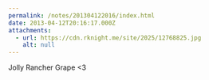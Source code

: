 ```yaml
---
permalink: /notes/201304122016/index.html
date: 2013-04-12T20:16:17.000Z
attachments:
  - url: https://cdn.rknight.me/site/2025/12768825.jpg
    alt: null
---
```


Jolly Rancher Grape <3
